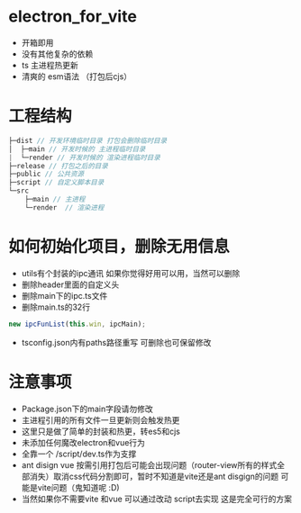 # electron_for_vite
- 开箱即用
- 没有其他复杂的依赖 
- ts 主进程热更新 
- 清爽的 esm语法 （打包后cjs）

# 工程结构
```ts
├─dist // 开发环境临时目录 打包会删除临时目录
│  ├─main // 开发时候的 主进程临时目录
|  └─render // 开发时候的 渲染进程临时目录
├─release // 打包之后的目录
├─public // 公共资源
├─script // 自定义脚本目录
└─src
    ├─main // 主进程
    └─render  // 渲染进程
```
# 如何初始化项目，删除无用信息
 - utils有个封装的ipc通讯 如果你觉得好用可以用，当然可以删除
 - 删除header里面的自定义头
 - 删除main下的ipc.ts文件
 - 删除main.ts的32行 
 ``` js
 new ipcFunList(this.win, ipcMain);
 ```
 - tsconfig.json内有paths路径重写 可删除也可保留修改
# 注意事项
- Package.json下的main字段请勿修改
- 主进程引用的所有文件一旦更新则会触发热更
- 这里只是做了简单的封装和热更，转es5和cjs
- 未添加任何魔改electron和vue行为
- 全靠一个 /script/dev.ts作为支撑
- ant disign vue 按需引用打包后可能会出现问题（router-view所有的样式全部消失）取消css代码分割即可，暂时不知道是vite还是ant disgign的问题 可能是vite问题（鬼知道呢 :D)
- 当然如果你不需要vite 和vue 可以通过改动 script去实现 这是完全可行的方案